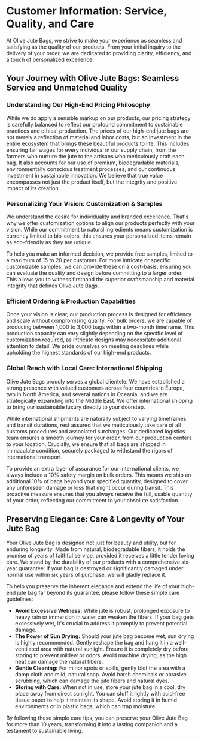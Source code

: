 # Customer Information: Service, Quality, and Care

At Olive Jute Bags, we strive to make your experience as seamless and satisfying as the quality of our products. From your initial inquiry to the delivery of your order, we are dedicated to providing clarity, efficiency, and a touch of personalized excellence.

## Your Journey with Olive Jute Bags: Seamless Service and Unmatched Quality

### Understanding Our High-End Pricing Philosophy
While we do apply a sensible markup on our products, our pricing strategy is carefully balanced to reflect our profound commitment to sustainable practices and ethical production. The prices of our high-end jute bags are not merely a reflection of material and labor costs, but an investment in the entire ecosystem that brings these beautiful products to life. This includes ensuring fair wages for every individual in our supply chain, from the farmers who nurture the jute to the artisans who meticulously craft each bag. It also accounts for our use of premium, biodegradable materials, environmentally conscious treatment processes, and our continuous investment in sustainable innovation. We believe that true value encompasses not just the product itself, but the integrity and positive impact of its creation.

### Personalizing Your Vision: Customization & Samples
We understand the desire for individuality and branded excellence. That's why we offer customization options to align our products perfectly with your vision. While our commitment to natural ingredients means customization is currently limited to bio-colors, this ensures your personalized items remain as eco-friendly as they are unique.

To help you make an informed decision, we provide free samples, limited to a maximum of 15 to 20 per customer. For more intricate or specific customizable samples, we can provide these on a cost-basis, ensuring you can evaluate the quality and design before committing to a larger order. This allows you to witness firsthand the superior craftsmanship and material integrity that defines Olive Jute Bags.

### Efficient Ordering & Production Capabilities
Once your vision is clear, our production process is designed for efficiency and scale without compromising quality. For bulk orders, we are capable of producing between 1,000 to 3,000 bags within a two-month timeframe. This production capacity can vary slightly depending on the specific level of customization required, as intricate designs may necessitate additional attention to detail. We pride ourselves on meeting deadlines while upholding the highest standards of our high-end products.

### Global Reach with Local Care: International Shipping
Olive Jute Bags proudly serves a global clientele. We have established a strong presence with valued customers across four countries in Europe, two in North America, and several nations in Oceania, and we are strategically expanding into the Middle East. We offer international shipping to bring our sustainable luxury directly to your doorstep.

While international shipments are naturally subject to varying timeframes and transit durations, rest assured that we meticulously take care of all customs procedures and associated surcharges. Our dedicated logistics team ensures a smooth journey for your order, from our production centers to your location. Crucially, we ensure that all bags are shipped in immaculate condition, securely packaged to withstand the rigors of international transport.

To provide an extra layer of assurance for our international clients, we always include a 10% safety margin on bulk orders. This means we ship an additional 10% of bags beyond your specified quantity, designed to cover any unforeseen damage or loss that might occur during transit. This proactive measure ensures that you always receive the full, usable quantity of your order, reflecting our commitment to your absolute satisfaction.

## Preserving Elegance: Care & Longevity of Your Jute Bag

Your Olive Jute Bag is designed not just for beauty and utility, but for enduring longevity. Made from natural, biodegradable fibers, it holds the promise of years of faithful service, provided it receives a little tender loving care. We stand by the durability of our products with a comprehensive six-year guarantee: if your bag is destroyed or significantly damaged under normal use within six years of purchase, we will gladly replace it.

To help you preserve the inherent elegance and extend the life of your high-end jute bag far beyond its guarantee, please follow these simple care guidelines:

*   **Avoid Excessive Wetness:** While jute is robust, prolonged exposure to heavy rain or immersion in water can weaken the fibers. If your bag gets excessively wet, it's crucial to address it promptly to prevent potential damage.
*   **The Power of Sun Drying:** Should your jute bag become wet, sun drying is highly recommended. Gently reshape the bag and hang it in a well-ventilated area with natural sunlight. Ensure it is completely dry before storing to prevent mildew or odors. Avoid machine drying, as the high heat can damage the natural fibers.
*   **Gentle Cleaning:** For minor spots or spills, gently blot the area with a damp cloth and mild, natural soap. Avoid harsh chemicals or abrasive scrubbing, which can damage the jute fibers and natural dyes.
*   **Storing with Care:** When not in use, store your jute bag in a cool, dry place away from direct sunlight. You can stuff it lightly with acid-free tissue paper to help it maintain its shape. Avoid storing it in humid environments or in plastic bags, which can trap moisture.

By following these simple care tips, you can preserve your Olive Jute Bag for more than 10 years, transforming it into a lasting companion and a testament to sustainable living.
